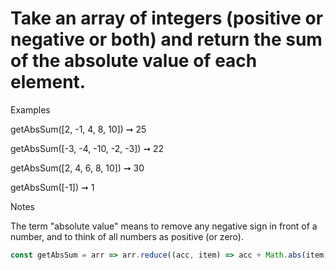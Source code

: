# Take an array of integers (positive or negative or both) and return the sum of the absolute value of each element.

Examples

getAbsSum([2, -1, 4, 8, 10]) ➞ 25

getAbsSum([-3, -4, -10, -2, -3]) ➞ 22

getAbsSum([2, 4, 6, 8, 10]) ➞ 30

getAbsSum([-1]) ➞ 1

Notes

The term "absolute value" means to remove any negative sign in front of a number, and to think of all numbers as positive (or zero).

```javascript
const getAbsSum = arr => arr.reduce((acc, item) => acc + Math.abs(item), 0);
```

